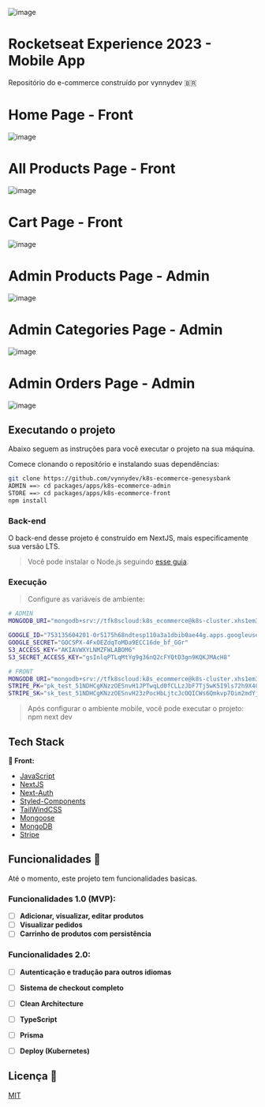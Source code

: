 ![image](./documents/images/store/home-store.png)

# Rocketseat Experience 2023 - Mobile App

Repositório do e-commerce construído por vynnydev :brazil:

# Home Page - Front
![image](./documents/images/store/home-store.png)

# All Products Page - Front
![image](./documents/images/store/all-products.png)

# Cart Page - Front
![image](./documents/images/store/cart.png)

# Admin Products Page - Admin
![image](./documents/images/admin/admin-products.png)

# Admin Categories Page - Admin
![image](./documents/images/admin/admin-categories.png)

# Admin Orders Page - Admin
![image](./documents/images/admin/admin-orders.png)

## Executando o projeto

Abaixo seguem as instruções para você executar o projeto na sua máquina.

Comece clonando o repositório e instalando suas dependências:

```sh
git clone https://github.com/vynnydev/k8s-ecommerce-genesysbank
ADMIN ==> cd packages/apps/k8s-ecommerce-admin
STORE ==> cd packages/apps/k8s-ecommerce-front
npm install
```

### Back-end

O back-end desse projeto é construído em NextJS, mais especificamente sua versão LTS.

> Você pode instalar o Node.js seguindo [esse guia](https://efficient-sloth-d85.notion.site/Instalando-o-Node-js-d40fdabe8f0a491eb33b85da93d90a2f).

### Execução

> Configure as variáveis de ambiente:

```sh
# ADMIN
MONGODB_URI="mongodb+srv://tfk8scloud:k8s_ecommerce@k8s-cluster.xhs1em3.mongodb.net/"

GOOGLE_ID="753135604201-0r5175h68ndtesp110a3a1dbib0ae44g.apps.googleusercontent.com"
GOOGLE_SECRET="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"
S3_ACCESS_KEY="AKIAVWXYLNMZFWLABOM6"
S3_SECRET_ACCESS_KEY="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"

# FRONT
MONGODB_URI="mongodb+srv://tfk8scloud:k8s_ecommerce@k8s-cluster.xhs1em3.mongodb.net/"
STRIPE_PK="pk_test_51NDHCgKNzzOESnvH1JPTwqLd0fCLLzJbF7Tj5wK5I9ls72h9X4CNSJMRPh4K6DVuT1CURjZKUTIuzHG8tADt07cm00MpV1FI70"
STRIPE_SK="sk_test_51NDHCgKNzzOESnvH23zPocHbLjtcJcOQICWs6Qmkvp7Oim2mdYjISkIm3XOWeexwLtLLnkddUhhJcFIGVbSjmWZ30089efJ1Uq"
```

> Após configurar o ambiente mobile, você pode executar o projeto: npm next dev

## Tech Stack

**📱 Front:**

- [JavaScript](https://developer.mozilla.org/pt-BR/docs/Web/JavaScript)
- [NextJS](https://nextjs.org/)
- [Next-Auth](https://next-auth.js.org/)
- [Styled-Components](https://styled-components.com/)
- [TailWindCSS](https://tailwindcss.com/)
- [Mongoose](https://tailwindcss.com/)
- [MongoDB](https://tailwindcss.com/)
- [Stripe](https://stripe.com/br)

## Funcionalidades 🚀

Até o momento, este projeto tem funcionalidades basicas.

### Funcionalidades 1.0 (MVP):

- [ ] **Adicionar, visualizar, editar produtos**
- [ ] **Visualizar pedidos**
- [ ] **Carrinho de produtos com persistência**

### Funcionalidades 2.0:

- [ ] **Autenticação e tradução para outros idiomas**
- [ ] **Sistema de checkout completo**
- [ ] **Clean Architecture**
- [ ] **TypeScript**
- [ ] **Prisma**
- [ ] **Deploy (Kubernetes)**


## Licença 📃

[MIT](https://github.com/diego3g/rsxp-2023/blob/main/LICENSE)


